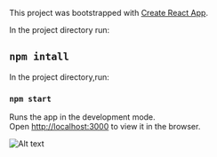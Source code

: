 This project was bootstrapped with [Create React App](https://github.com/facebook/create-react-app).

In the project directory run:
## `npm intall`

In the project directory,run:

### `npm start`

Runs the app in the development mode.<br />
Open [http://localhost:3000](http://localhost:3000) to view it in the browser.


![Alt text](./parlay.gif?raw=true "Title")
